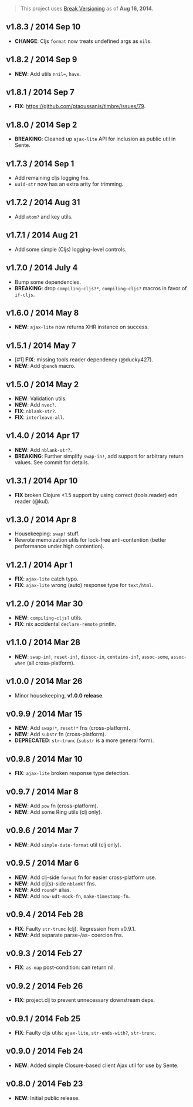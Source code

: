 > This project uses [Break Versioning](https://github.com/ptaoussanis/encore/blob/master/BREAK-VERSIONING.md) as of **Aug 16, 2014**.

## v1.8.3 / 2014 Sep 10

 * **CHANGE**: Cljs `format` now treats undefined args as `nil`s.


## v1.8.2 / 2014 Sep 9

 * **NEW**: Add utils `nnil=`, `have`.


## v1.8.1 / 2014 Sep 7

 * **FIX**: https://github.com/ptaoussanis/timbre/issues/79.


## v1.8.0 / 2014 Sep 2

 * **BREAKING**: Cleaned up `ajax-lite` API for inclusion as public util in Sente.


## v1.7.3 / 2014 Sep 1

 * Add remaining cljs logging fns.
 * `uuid-str` now has an extra arity for trimming.


## v1.7.2 / 2014 Aug 31

 * Add `atom?` and key utils.


## v1.7.1 / 2014 Aug 21

 * Add some simple (Cljs) logging-level controls.


## v1.7.0 / 2014 July 4

 * Bump some dependencies.
 * **BREAKING**: drop `compiling-cljs?*`, `compiling-cljs?` macros in favor of `if-cljs`.


## v1.6.0 / 2014 May 8

 * **NEW**: `ajax-lite` now returns XHR instance on success.


## v1.5.1 / 2014 May 7

 * [#1] **FIX**: missing tools.reader dependency (@ducky427).
 * **NEW**: Add `qbench` macro.


## v1.5.0 / 2014 May 2

 * **NEW**: Validation utils.
 * **NEW**: Add `nvec?`.
 * **FIX**: `nblank-str?`.
 * **FIX**: `interleave-all`.


## v1.4.0 / 2014 Apr 17

 * **NEW**: Add `nblank-str?`.
 * **BREAKING**: Further simplify `swap-in!`, add support for arbitrary return values. See commit for details.


## v1.3.1 / 2014 Apr 10

 * **FIX** broken Clojure <1.5 support by using correct (tools.reader) edn reader (@kul).


## v1.3.0 / 2014 Apr 8

 * Housekeeping: `swap!` stuff.
 * Rewrote memoization utils for lock-free anti-contention (better performance under high contention).


## v1.2.1 / 2014 Apr 1

 * **FIX**: `ajax-lite` catch typo.
 * **FIX**: `ajax-lite` wrong (auto) response type for `text/html`.


## v1.2.0 / 2014 Mar 30

 * **NEW**: `compiling-cljs?` utils.
 * **FIX**: nix accidental `declare-remote` println.


## v1.1.0 / 2014 Mar 28

 * **NEW**: `swap-in!`, `reset-in!`, `dissoc-in`, `contains-in?`, `assoc-some`, `assoc-when` (all cross-platform).


## v1.0.0 / 2014 Mar 26

 * Minor housekeeping, **v1.0.0 release**.


## v0.9.9 / 2014 Mar 15

 * **NEW**: Add `swap!*`, `reset!*` fns (cross-platform).
 * **NEW**: Add `substr` fn (cross-platform).
 * **DEPRECATED**: `str-trunc` (`substr` is a more general form).


## v0.9.8 / 2014 Mar 10

 * **FIX**: `ajax-lite` broken response type detection.


## v0.9.7 / 2014 Mar 8

 * **NEW**: Add `pow` fn (cross-platform).
 * **NEW**: Add some Ring utils (clj only).


## v0.9.6 / 2014 Mar 7

 * **NEW**: Add `simple-date-format` util (clj only).


## v0.9.5 / 2014 Mar 6

 * **NEW**: Add clj-side `format` fn for easier cross-platform use.
 * **NEW**: Add clj(s)-side `nblank?` fns.
 * **NEW**: Add `round*` alias.
 * **NEW**: Add `now-udt-mock-fn`, `make-timestamp-fn`.


## v0.9.4 / 2014 Feb 28

 * **FIX**: Faulty `str-trunc` (clj). Regression from v0.9.1.
 * **NEW**: Add separate parse-/as- coercion fns.


## v0.9.3 / 2014 Feb 27

 * **FIX**: `as-map` post-condition: can return nil.


## v0.9.2 / 2014 Feb 26

 * **FIX**: project.clj to prevent unnecessary downstream deps.


## v0.9.1 / 2014 Feb 25

 * **FIX**: Faulty cljs utils: `ajax-lite`, `str-ends-with?`, `str-trunc`.


## v0.9.0 / 2014 Feb 24

 * **NEW**: Added simple Closure-based client Ajax util for use by Sente.


## v0.8.0 / 2014 Feb 23

 * **NEW**: Initial public release.
